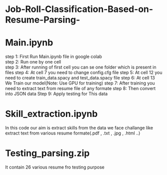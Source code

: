 # Job-Roll-Classification-Based-on-Resume-Parsing-

# Main.ipynb

step 1: First Run Main.ipynb file in google colab <br>
step 2: Run one by one cell <br>
step 3: After running of first cell you can se one folder which is present in files
step 4: At cell 7 you need to change config.cfg file
step 5: At cell 12 you need to create train_data.spacy and test_data.spacy file
step 6: At cell 13 We Train our model(Note: Use GPU for training)
step 7: After training you need to extract text from resume file of any formate
step 8: Then convert into JSON data
Step 9: Apply testing for This data

# Skill_extraction.ipynb

In this code our aim is extract skills from the data
we face challange like extract text from various resume formate(.pdf , .txt , .jpg , .html ..)

# Testing_parsing.zip

It contain 26 various resume fro testing purpose


